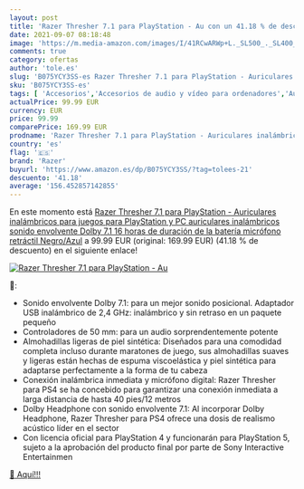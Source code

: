 ```yaml
---
layout: post
title: 'Razer Thresher 7.1 para PlayStation - Au con un 41.18 % de descuento'
date: 2021-09-07 08:18:48
image: 'https://m.media-amazon.com/images/I/41RCwARWp+L._SL500_._SL400_.jpg'
comments: true
category: ofertas
author: 'tole.es'
slug: 'B075YCY3SS-es Razer Thresher 7.1 para PlayStation - Auriculares...'
sku: 'B075YCY3SS-es'
tags: [ 'Accesorios','Accesorios de audio y vídeo para ordenadores','Auriculares con micrófonos','Hardware y juegos para PlayStation 4','Informática','Videojuegos','playstation','razer', ]
actualPrice: 99.99 EUR
currency: EUR
price: 99.99
comparePrice: 169.99 EUR
prodname: 'Razer Thresher 7.1 para PlayStation - Auriculares inalámbricos para juegos para PlayStation y PC  auriculares inalámbricos  sonido envolvente Dolby 7.1  16 horas de duración de la batería  micrófono retráctil  Negro/Azul'
country: 'es'
flag: '🇪🇸'
brand: 'Razer'
buyurl: 'https://www.amazon.es/dp/B075YCY3SS/?tag=tolees-21'
descuento: '41.18'
average: '156.452857142855'
---
```


En este momento está [Razer Thresher 7.1 para PlayStation - Auriculares inalámbricos para juegos para PlayStation y PC  auriculares inalámbricos  sonido envolvente Dolby 7.1  16 horas de duración de la batería  micrófono retráctil  Negro/Azul](https://www.amazon.es/dp/B075YCY3SS/?tag=tolees-21) a 99.99 EUR (original: 169.99 EUR) (41.18 %  de descuento) en el siguiente enlace!

[![Razer Thresher 7.1 para PlayStation - Au](https://m.media-amazon.com/images/I/41RCwARWp+L._SL500_._SL400_.jpg)](https://www.amazon.es/dp/B075YCY3SS/?tag=tolees-21)

🔎:

- Sonido envolvente Dolby 7.1: para un mejor sonido posicional. Adaptador USB inalámbrico de 2,4 GHz: inalámbrico y sin retraso en un paquete pequeño
- Controladores de 50 mm: para un audio sorprendentemente potente
- Almohadillas ligeras de piel sintética: Diseñados para una comodidad completa incluso durante maratones de juego, sus almohadillas suaves y ligeras están hechas de espuma viscoelástica y piel sintética para adaptarse perfectamente a la forma de tu cabeza
- Conexión inalámbrica inmediata y micrófono digital: Razer Thresher para PS4 se ha concebido para garantizar una conexión inmediata a larga distancia de hasta 40 pies/12 metros
- Dolby Headphone con sonido envolvente 7.1: Al incorporar Dolby Headphone, Razer Thresher para PS4 ofrece una dosis de realismo acústico líder en el sector
- Con licencia oficial para PlayStation 4 y funcionarán para PlayStation 5, sujeto a la aprobación del producto final por parte de Sony Interactive Entertainmen

[🛒 Aquí!!!](https://www.amazon.es/dp/B075YCY3SS/?tag=tolees-21)
